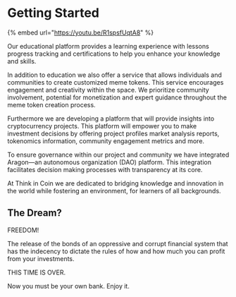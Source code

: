 # Getting Started

{% embed url="https://youtu.be/R1spsfUqtA8" %}

Our educational platform provides a learning experience with lessons progress tracking and certifications to help you enhance your knowledge and skills.

In addition to education we also offer a service that allows individuals and communities to create customized meme tokens. This service encourages engagement and creativity within the space. We prioritize community involvement, potential for monetization and expert guidance throughout the meme token creation process.

Furthermore we are developing a platform that will provide insights into cryptocurrency projects. This platform will empower you to make investment decisions by offering project profiles market analysis reports, tokenomics information, community engagement metrics and more.

To ensure governance within our project and community we have integrated Aragon—an autonomous organization (DAO) platform. This integration facilitates decision making processes with transparency at its core.

At Think in Coin we are dedicated to bridging knowledge and innovation in the world while fostering an environment, for learners of all backgrounds.

## **The Dream?**

FREEDOM!

The release of the bonds of an oppressive and corrupt financial system that has the indecency to dictate the rules of how and how much you can profit from your investments.

THIS TIME IS OVER.

Now you must be your own bank. Enjoy it.
